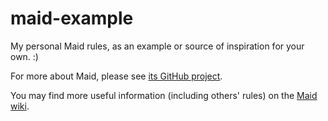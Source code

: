 maid-example
============

My personal Maid rules, as an example or source of inspiration for your own.  :)

For more about Maid, please see [its GitHub project](https://github.com/benjaminoakes/maid).

You may find more useful information (including others' rules) on the [Maid wiki](https://github.com/benjaminoakes/maid/wiki).
